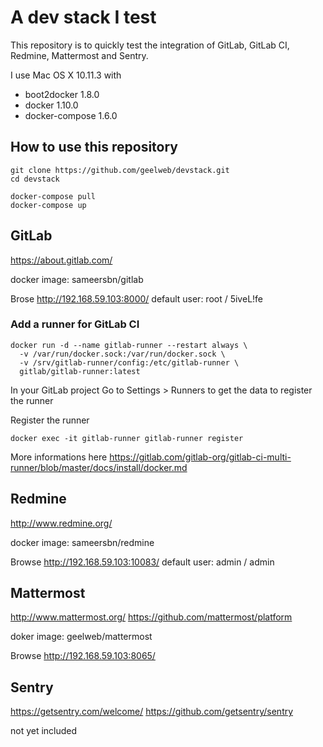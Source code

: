 # A dev stack I test

This repository is to quickly test the integration of GitLab, GitLab CI, Redmine, Mattermost and Sentry.

I use Mac OS X 10.11.3 with

 - boot2docker 1.8.0
 - docker 1.10.0
 - docker-compose 1.6.0

## How to use this repository

    git clone https://github.com/geelweb/devstack.git
    cd devstack

    docker-compose pull
    docker-compose up

## GitLab

https://about.gitlab.com/

docker image: sameersbn/gitlab

Brose http://192.168.59.103:8000/
default user: root / 5iveL!fe

### Add a runner for GitLab CI

    docker run -d --name gitlab-runner --restart always \
      -v /var/run/docker.sock:/var/run/docker.sock \
      -v /srv/gitlab-runner/config:/etc/gitlab-runner \
      gitlab/gitlab-runner:latest

In your GitLab project Go to Settings > Runners to get the data to register the runner

Register the runner

    docker exec -it gitlab-runner gitlab-runner register

More informations here https://gitlab.com/gitlab-org/gitlab-ci-multi-runner/blob/master/docs/install/docker.md

## Redmine

http://www.redmine.org/

docker image: sameersbn/redmine

Browse http://192.168.59.103:10083/
default user: admin / admin

## Mattermost

http://www.mattermost.org/
https://github.com/mattermost/platform

doker image: geelweb/mattermost

Browse http://192.168.59.103:8065/

## Sentry

https://getsentry.com/welcome/
https://github.com/getsentry/sentry

not yet included
